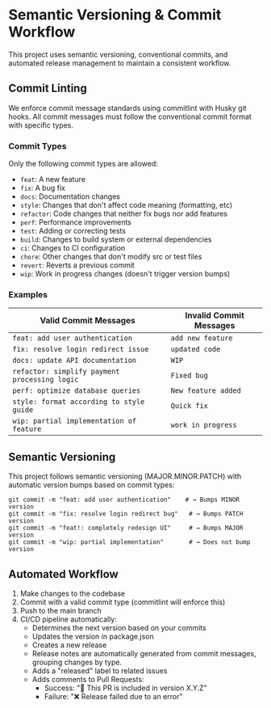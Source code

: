 # Semantic Versioning & Commit Workflow

This project uses semantic versioning, conventional commits, and automated release management to maintain a consistent workflow.

## Commit Linting

We enforce commit message standards using commitlint with Husky git hooks. All commit messages must follow the conventional commit format with specific types.

### Commit Types

Only the following commit types are allowed:

- `feat`: A new feature
- `fix`: A bug fix
- `docs`: Documentation changes
- `style`: Changes that don't affect code meaning (formatting, etc)
- `refactor`: Code changes that neither fix bugs nor add features
- `perf`: Performance improvements
- `test`: Adding or correcting tests
- `build`: Changes to build system or external dependencies
- `ci`: Changes to CI configuration
- `chore`: Other changes that don't modify src or test files
- `revert`: Reverts a previous commit
- `wip`: Work in progress changes (doesn't trigger version bumps)

### Examples

| Valid Commit Messages                         | Invalid Commit Messages |
| --------------------------------------------- | ----------------------- |
| `feat: add user authentication`               | `add new feature`       |
| `fix: resolve login redirect issue`           | `updated code`          |
| `docs: update API documentation`              | `WIP`                   |
| `refactor: simplify payment processing logic` | `Fixed bug`             |
| `perf: optimize database queries`             | `New feature added`     |
| `style: format according to style guide`      | `Quick fix`             |
| `wip: partial implementation of feature`      | `work in progress`      |

## Semantic Versioning

This project follows semantic versioning (MAJOR.MINOR.PATCH) with automatic version bumps based on commit types:

```
git commit -m "feat: add user authentication"    # → Bumps MINOR version
git commit -m "fix: resolve login redirect bug"   # → Bumps PATCH version
git commit -m "feat!: completely redesign UI"     # → Bumps MAJOR version
git commit -m "wip: partial implementation"       # → Does not bump version
```

## Automated Workflow

1. Make changes to the codebase
2. Commit with a valid commit type (commitlint will enforce this)
3. Push to the main branch
4. CI/CD pipeline automatically:
   - Determines the next version based on your commits
   - Updates the version in package.json
   - Creates a new release
   - Release notes are automatically generated from commit messages, grouping changes by type.
   - Adds a "released" label to related issues
   - Adds comments to Pull Requests:
     - Success: "🎉 This PR is included in version X.Y.Z"
     - Failure: "❌ Release failed due to an error"
